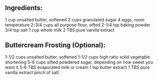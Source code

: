 Ingredients:
-------------------------------
1 cup unsalted butter, softened
2 cups granulated sugar
4 eggs, room temperature
2-3/4 cups all purpose flour, sifted
2-1/4 tsp baking powder
3/4 tsp salt
1 cup whole milk
2 TBS pure vanilla extract

Buttercream Frosting (Optional):
---------------------------------
1-1/2 cups unsalted butter, softened
1-1/2 cups high ratio solid vegetable shortening
5-6 cups sifted powdered sugar, depending on how sweet you want it
5-6 TBS evaporated milk or cream
1 tsp butter extract 
1 TBS pure vanilla extract
pinch of salt
